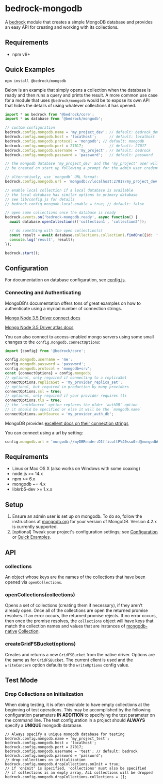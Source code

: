 # bedrock-mongodb

A [bedrock][] module that creates a simple MongoDB database and provides an
easy API for creating and working with its collections.

## Requirements

- npm v9+

## Quick Examples

```
npm install @bedrock/mongodb
```

Below is an example that simply opens a collection when the database is ready
and then runs a query and prints the result. A more common use case for a
module that uses `@bedrock/mongodb` would be to expose its own API that hides
the details of using whatever collections it has opened.

```js
import * as bedrock from '@bedrock/core';
import * as database from '@bedrock/mongodb';

// custom configuration
bedrock.config.mongodb.name = 'my_project_dev'; // default: bedrock_dev
bedrock.config.mongodb.host = 'localhost';      // default: localhost
bedrock.config.mongodb.protocol = 'mongodb'; // default: mongodb
bedrock.config.mongodb.port = 27017;            // default: 27017
bedrock.config.mongodb.username = 'my_project'; // default: bedrock
bedrock.config.mongodb.password = 'password';   // default: password

// the mongodb database 'my_project_dev' and the 'my_project' user will
// be created on start up following a prompt for the admin user credentials

// alternatively, use `mongodb` URL format:
bedrock.config.mongodb.url = 'mongodb://localhost:27017/my_project_dev';

// enable local collection if a local database is available
// the local database has similar options to primary database
// see lib/config.js for details
// bedrock.config.mongodb.local.enable = true; // default: false

// open some collections once the database is ready
bedrock.events.on('bedrock-mongodb.ready', async function() {
  await database.openCollections(['collection1', 'collection2']);

  // do something with the open collection(s)
  const result = await database.collections.collection1.findOne({id: 'foo'});
  console.log('result', result);
});

bedrock.start();
```

## Configuration

For documentation on database configuration, see [config.js](./lib/config.js).

### Connecting and Authenticating
MongoDB's documentation offers tons of great examples on how to authenticate
using a myriad number of connection strings.

[Mongo Node 3.5 Driver connect docs](http://mongodb.github.io/node-mongodb-native/3.5/tutorials/connect/)

[Mongo Node 3.5 Driver atlas docs](https://docs.mongodb.com/drivers/node#connect-to-mongodb-atlas)

You can also connect to access-enabled mongo servers using some small changes to the
`config.mongodb.connectOptions`:
```js
import {config} from '@bedrock/core';

config.mongodb.username = 'me';
config.mongodb.password = 'password';
config.mongodb.protocol = 'mongodb+srv';
const {connectOptions} = config.mongodb;
// optional, only required if connecting to a replicaSet
connectOptions.replicaSet = 'my_provider_replica_set';
// optional, but required in production by many providers
connectOptions.ssl = true;
// optional, only required if your provider requires tls
connectOptions.tls = true;
// the `authSource` option replaces the older `authDB` option
// it should be specified or else it will be the `mongodb.name`
connectOptions.authSource = 'my_provider_auth_db';
```
MongoDB provides [excellent docs on their connection strings](https://docs.mongodb.com/manual/reference/connection-string/)

You can connect using a url by setting:
```js
config.mongodb.url = 'mongodb://myDBReader:D1fficultP%40ssw0rd@mongodb0.example.com:27017/?authSource=admin';
```

## Requirements

* Linux or Mac OS X (also works on Windows with some coaxing)
* node.js >= 14.x
* npm >= 6.x
* mongodb ~= 4.x
* libkrb5-dev >= 1.x.x

## Setup

1. Ensure an admin user is set up on mongodb. To do so, follow the instructions
   at [mongodb.org](http://docs.mongodb.org/manual/tutorial/add-user-administrator/)
   for your version of MongoDB. Version 4.2.x is currently supported.
2. [optional] Tweak your project's configuration settings; see
   [Configuration](#configuration) or [Quick Examples](#quickexamples).

## API

### collections

An object whose keys are the names of the collections that have been
opened via `openCollections`.

### openCollections(collections)

Opens a set of collections (creating them if necessary), if they aren't already
open. Once all of the collections are open the returned promise resolves. If
an error occurs, the returned promise rejects. If no error occurs, then once
the promise resolves, the `collections` object will have keys that match the
collection names and values that are instances of
[mongodb-native][]
[Collection](http://mongodb.github.io/node-mongodb-native/2.0/api/Collection.html).

### createGridFSBucket(options)

Creates and returns a new `GridFSBucket` from the native driver. Options are
the same as for `GridFSBucket`. The current client is used and the
`writeConcern` option defaults to the `writeOptions` config value.

## Test Mode
### Drop Collections on Initialization
When doing testing, it is often desirable to have empty collections at the
beginning of test operations.  This may be accomplished by the following
configuration parameters **IN ADDITION** to specifying the test parameter on
the command line.  The test configuration in a project should **ALWAYS**
specify a **UNIQUE** mongodb database.
```
// Always specify a unique mongodb database for testing
bedrock.config.mongodb.name = 'my_project_test';
bedrock.config.mongodb.host = 'localhost';
bedrock.config.mongodb.port = 27017;
bedrock.config.mongodb.username = 'test'; // default: bedrock
bedrock.config.mongodb.password = 'password';
// drop collections on initialization
bedrock.config.mongodb.dropCollections.onInit = true;
// if 'onInit' is specified, 'collections' must also be specified
// if collections is an empty array, ALL collections will be dropped
bedrock.config.mongodb.dropCollections.collections = [];
```

[bedrock]: https://github.com/digitalbazaar/bedrock
[mongodb-native]: http://mongodb.github.io/node-mongodb-native/3.5/
